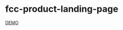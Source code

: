 # fcc-product-landing-page

<a href="https://natashport.github.io/fcc-product-landing-page/" target="blank">DEMO</a>
